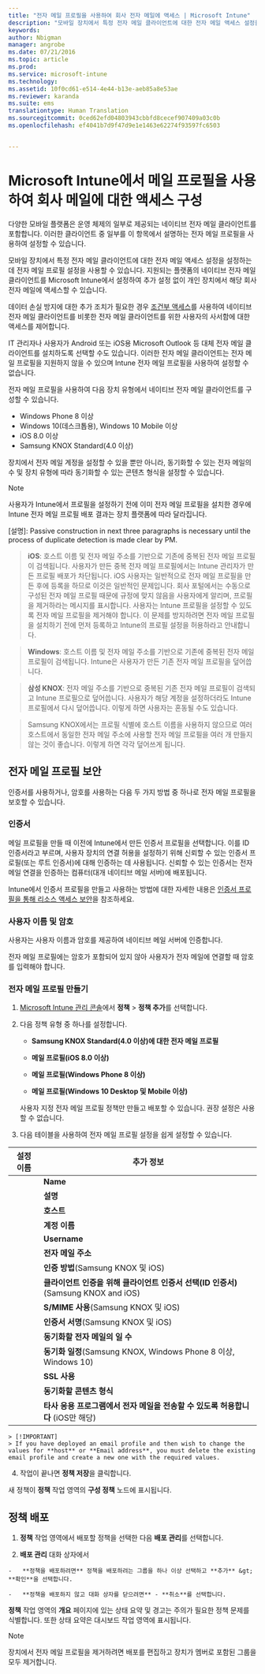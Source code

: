 ```yaml
---
title: "전자 메일 프로필을 사용하여 회사 전자 메일에 액세스 | Microsoft Intune"
description: "모바일 장치에서 특정 전자 메일 클라이언트에 대한 전자 메일 액세스 설정을 구성하는 데 전자 메일 프로필 설정을 사용할 수 있습니다."
keywords: 
author: Nbigman
manager: angrobe
ms.date: 07/21/2016
ms.topic: article
ms.prod: 
ms.service: microsoft-intune
ms.technology: 
ms.assetid: 10f0cd61-e514-4e44-b13e-aeb85a8e53ae
ms.reviewer: karanda
ms.suite: ems
translationtype: Human Translation
ms.sourcegitcommit: 0ced62efd04803943cbbfd8cecef907409a03c0b
ms.openlocfilehash: ef4041b7d9f47d9e1e1463e62274f93597fc6503


---
```


# Microsoft Intune에서 메일 프로필을 사용하여 회사 메일에 대한 액세스 구성
다양한 모바일 플랫폼은 운영 체제의 일부로 제공되는 네이티브 전자 메일 클라이언트를 포함합니다. 이러한 클라이언트 중 일부를 이 항목에서 설명하는 전자 메일 프로필을 사용하여 설정할 수 있습니다.

모바일 장치에서 특정 전자 메일 클라이언트에 대한 전자 메일 액세스 설정을 설정하는 데 전자 메일 프로필 설정을 사용할 수 있습니다. 지원되는 플랫폼의 네이티브 전자 메일 클라이언트를 Microsoft Intune에서 설정하여 추가 설정 없이 개인 장치에서 해당 회사 전자 메일에 액세스할 수 있습니다.

데이터 손실 방지에 대한 추가 조치가 필요한 경우 [조건부 액세스](restrict-access-to-email-and-o365-services-with-microsoft-intune.md)를 사용하여 네이티브 전자 메일 클라이언트를 비롯한 전자 메일 클라이언트를 위한 사용자의 사서함에 대한 액세스를 제어합니다.

IT 관리자나 사용자가 Android 또는 iOS용 Microsoft Outlook 등 대체 전자 메일 클라이언트를 설치하도록 선택할 수도 있습니다. 이러한 전자 메일 클라이언트는 전자 메일 프로필을 지원하지 않을 수 있으며 Intune 전자 메일 프로필을 사용하여 설정할 수 없습니다.  

전자 메일 프로필을 사용하여 다음 장치 유형에서 네이티브 전자 메일 클라이언트를 구성할 수 있습니다.
-   Windows Phone 8 이상
-   Windows 10(데스크톱용), Windows 10 Mobile 이상
-   iOS 8.0 이상
-   Samsung KNOX Standard(4.0 이상)

장치에서 전자 메일 계정을 설정할 수 있을 뿐만 아니라, 동기화할 수 있는 전자 메일의 수 및 장치 유형에 따라 동기화할 수 있는 콘텐츠 형식을 설정할 수 있습니다.
>[!NOTE]
>
>사용자가 Intune에서 프로필을 설정하기 전에 이미 전자 메일 프로필을 설치한 경우에 Intune 전자 메일 프로필 배포 결과는 장치 플랫폼에 따라 달라집니다.

[설명]: Passive construction in next three paragraphs is necessary until the process of duplicate detection is made clear by PM.

>**iOS**: 호스트 이름 및 전자 메일 주소를 기반으로 기존에 중복된 전자 메일 프로필이 검색됩니다. 사용자가 만든 중복 전자 메일 프로필에서는 Intune 관리자가 만든 프로필 배포가 차단됩니다. iOS 사용자는 일반적으로 전자 메일 프로필을 만든 후에 등록을 하므로 이것은 일반적인 문제입니다. 회사 포털에서는 수동으로 구성된 전자 메일 프로필 때문에 규정에 맞지 않음을 사용자에게 알리며, 프로필을 제거하라는 메시지를 표시합니다. 사용자는 Intune 프로필을 설정할 수 있도록 전자 메일 프로필을 제거해야 합니다. 이 문제를 방지하려면 전자 메일 프로필을 설치하기 전에 먼저 등록하고 Intune의 프로필 설정을 허용하라고 안내합니다.

>**Windows**: 호스트 이름 및 전자 메일 주소를 기반으로 기존에 중복된 전자 메일 프로필이 검색됩니다. Intune은 사용자가 만든 기존 전자 메일 프로필을 덮어씁니다.

>**삼성 KNOX**: 전자 메일 주소를 기반으로 중복된 기존 전자 메일 프로필이 검색되고 Intune 프로필으로 덮어씁니다. 사용자가 해당 계정을 설정하더라도 Intune 프로필에서 다시 덮어씁니다. 이렇게 하면 사용자는 혼동될 수도 있습니다.

>Samsung KNOX에서는 프로필 식별에 호스트 이름을 사용하지 않으므로 여러 호스트에서 동일한 전자 메일 주소에 사용할 전자 메일 프로필을 여러 개 만들지 않는 것이 좋습니다. 이렇게 하면 각각 덮어쓰게 됩니다.


## 전자 메일 프로필 보안
인증서를 사용하거나, 암호를 사용하는 다음 두 가지 방법 중 하나로 전자 메일 프로필을 보호할 수 있습니다.

### 인증서
메일 프로필을 만들 때 이전에 Intune에서 만든 인증서 프로필을 선택합니다. 이를 ID 인증서라고 부르며, 사용자 장치의 연결 허용을 설정하기 위해 신뢰할 수 있는 인증서 프로필(또는 루트 인증서)에 대해 인증하는 데 사용됩니다. 신뢰할 수 있는 인증서는 전자 메일 연결을 인증하는 컴퓨터(대개 네이티브 메일 서버)에 배포됩니다.

Intune에서 인증서 프로필을 만들고 사용하는 방법에 대한 자세한 내용은 [인증서 프로필을 통해 리소스 액세스 보안](secure-resource-access-with-certificate-profiles.md)을 참조하세요.

### 사용자 이름 및 암호
사용자는 사용자 이름과 암호를 제공하여 네이티브 메일 서버에 인증합니다.

전자 메일 프로필에는 암호가 포함되어 있지 않아 사용자가 전자 메일에 연결할 때 암호를 입력해야 합니다.

### 전자 메일 프로필 만들기

1.  [Microsoft Intune 관리 콘솔](https://manage.microsoft.com)에서 **정책** &gt; **정책 추가**를 선택합니다.

2.  다음 정책 유형 중 하나를 설정합니다.

    -   **Samsung KNOX Standard(4.0 이상)에 대한 전자 메일 프로필**

    -   **메일 프로필(iOS 8.0 이상)**

    -   **메일 프로필(Windows Phone 8 이상)**

    -   **메일 프로필(Windows 10 Desktop 및 Mobile 이상)**

    사용자 지정 전자 메일 프로필 정책만 만들고 배포할 수 있습니다. 권장 설정은 사용할 수 없습니다.

3.  다음 테이블을 사용하여 전자 메일 프로필 설정을 쉽게 설정할 수 있습니다.

|설정 이름 | 추가 정보|
| ----------- | --------------- |
    |**Name**|전자 메일 프로필에 대한 고유 이름|
    |**설명**|이 프로필을 식별하는 데 도움이 되는 설명입니다.|
    |**호스트**|네이티브 전자 메일 서비스를 호스트하는 회사 서버의 호스트 이름입니다.|
    |**계정 이름**|장치에서 사용자에게 표시될 전자 메일 계정의 표시 이름입니다.|
    |**Username**|전자 메일 계정의 사용자 이름을 가져오는 방법입니다. 온-프레미스 Exchange Server에 대한 **사용자 이름**을 선택하거나 Office 365에 대한 **사용자 계정 이름**을 선택합니다.|
    |**전자 메일 주소**|각 장치에서 사용자의 전자 메일 주소가 생성되는 방법입니다. **기본 SMTP 주소**를 선택하여 Exchange에 로그인하는 기본 SMTP 주소를 사용하거나 **사용자 계정 이름**을 사용하여 전자 메일 주소와 전체 사용자 이름을 사용합니다.|
    |**인증 방법**(Samsung KNOX 및 iOS)|전자 메일 프로필에서 사용되는 인증 방법으로 **사용자 이름 및 암호** 또는 **인증서**중 하나를 선택합니다.|
    |**클라이언트 인증을 위해 클라이언트 인증서 선택(ID 인증서)**(Samsung KNOX and iOS)|Exchange 연결을 인증하는 데 사용할 이전에 만든 클라이언트 SCEP 인증서를 선택합니다. Intune에서 인증서 프로필을 사용하는 방법에 대한 자세한 내용은 [인증서 프로필을 통해 리소스 액세스 보안](secure-resource-access-with-certificate-profiles.md)을 참조하세요. 인증 방법이 **인증서**인 경우에만 이 옵션이 표시됩니다.|
    |**S/MIME 사용**(Samsung KNOX 및 iOS)|S/MIME 암호화를 사용하여 발신 전자 메일을 전송합니다.|
    |**인증서 서명**(Samsung KNOX 및 iOS)|발신 전자 메일에 서명하는 데 사용할 서명 인증서를 선택합니다. **S/MIME 사용**을 선택한 경우에만 이 옵션이 표시됩니다.|
    |**동기화할 전자 메일의 일 수**|동기화할 전자 메일의 일 수 또는 **무제한**을 선택하여 사용 가능한 모든 전자 메일을 동기화합니다.|
    |**동기화 일정**(Samsung KNOX, Windows Phone 8 이상, Windows 10)|장치가 Exchange Server의 데이터를 동기화할 일정을 선택합니다. 데이터가 도착하는 즉시 동기화하는 **메시지가 도착할 때**를 선택하거나 또는 장치의 사용자가 동기화를 시작해야 하는 **수동**을 선택할 수도 있습니다.|
    |**SSL 사용**|전자 메일을 전송하거나 수신할 때와 Exchange Server와 통신할 때 SSL(Secure Sockets Layer) 통신을 사용합니다. Samsung KNOX 4.0 이상을 실행하는 장치에서는 Exchange Server의 SSL 인증서를 내보낸 후 Intune에서 신뢰할 수 있는 Android 인증서 프로필로 배포해야 합니다. 다른 방법으로 Exchange Server에 설치된 경우 Intune은 이 인증서에 액세스를 지원하지 않습니다.|
    |**동기화할 콘텐츠 형식**|장치에 동기화할 콘텐츠 형식을 선택합니다.|
    |**타사 응용 프로그램에서 전자 메일을 전송할 수 있도록 허용합니다** (iOS만 해당)|사용자는 이 프로필을 전자 메일을 보내기 위한 기본 계정으로 선택하고, 타사에서는 네이티브 전자 메일 앱의 전자 메일을 열고 전자 메일에 파일을 첨부할 수 있게 됩니다.|
    > [!IMPORTANT]
    > If you have deployed an email profile and then wish to change the values for **host** or **Email address**, you must delete the existing email profile and create a new one with the required values.

4.  작업이 끝나면 **정책 저장**을 클릭합니다.

새 정책이 **정책** 작업 영역의 **구성 정책** 노드에 표시됩니다.

## 정책 배포

1.  **정책** 작업 영역에서 배포할 정책을 선택한 다음 **배포 관리**를 선택합니다.

2.   **배포 관리** 대화 상자에서

    -   **정책을 배포하려면** 정책을 배포하려는 그룹을 하나 이상 선택하고 **추가** &gt; **확인**을 선택합니다.

    -   **정책을 배포하지 않고 대화 상자를 닫으려면** - **취소**를 선택합니다.

**정책** 작업 영역의 **개요** 페이지에 있는 상태 요약 및 경고는 주의가 필요한 정책 문제를 식별합니다. 또한 상태 요약은 대시보드 작업 영역에 표시됩니다.

> [!NOTE]
> 장치에서 전자 메일 프로필을 제거하려면 배포를 편집하고 장치가 멤버로 포함된 그룹을 모두 제거합니다.



<!--HONumber=Sep16_HO3-->


